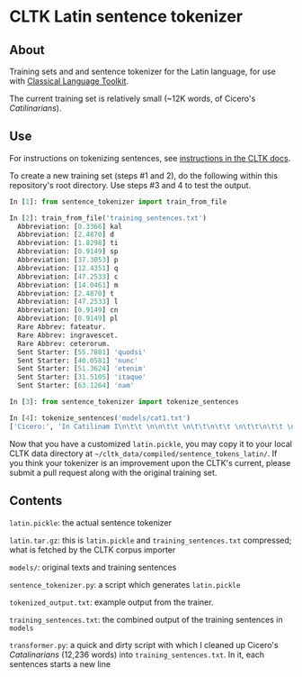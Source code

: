 CLTK Latin sentence tokenizer
=============================

About
-----

Training sets and and sentence tokenizer for the Latin language, for use with [Classical Language Toolkit](https://github.com/kylepjohnson/cltk).

The current training set is relatively small (~12K words, of Cicero's *Catilinarians*).


Use
---

For instructions on tokenizing sentences, see [instructions in the CLTK docs](http://docs.cltk.org/en/latest/classical_latin.html#sentence-tokenization).

To create a new training set (steps #1 and 2), do the following within this repository's root directory. Use steps #3 and 4 to test the output.

```python
In [1]: from sentence_tokenizer import train_from_file

In [2]: train_from_file('training_sentences.txt')
  Abbreviation: [0.3366] kal
  Abbreviation: [2.4870] d
  Abbreviation: [1.8298] ti
  Abbreviation: [0.9149] sp
  Abbreviation: [37.3053] p
  Abbreviation: [12.4351] q
  Abbreviation: [47.2533] c
  Abbreviation: [14.0461] m
  Abbreviation: [2.4870] t
  Abbreviation: [47.2533] l
  Abbreviation: [0.9149] cn
  Abbreviation: [0.9149] pl
  Rare Abbrev: fateatur.
  Rare Abbrev: ingravescet.
  Rare Abbrev: ceterorum.
  Sent Starter: [55.7801] 'quodsi'
  Sent Starter: [40.0581] 'nunc'
  Sent Starter: [51.3624] 'etenim'
  Sent Starter: [31.5105] 'itaque'
  Sent Starter: [63.1264] 'nam'

In [3]: from sentence_tokenizer import tokenize_sentences

In [4]: tokenize_sentences('models/cat1.txt')
['Cicero:', 'In Catilinam I\n\t\t \n\n\t\t \n\t\t\n\t\t \n\t\t\n\t\t \n\t\t \n\t \n\t\n \n\n \n\n ORATIO IN L. CATILINAM PRIMA \n\n \n 1 2 3 4 5 6 7 8 9 10 11 12 13 14 15 16 17 18 19 20 21 22 23 24 25 26 27 28 29 30 31 32 33 \n \n\n \n[ 1 ] I.', 'Quo usque tandem abutere, Catilina, patientia nostra?', 'quam diu etiam furor iste tuus nos eludet?', 'quem ad finem sese effrenata iactabit audacia?', 'Nihilne te nocturnum praesidium Palati, nihil urbis vigiliae, nihil timor populi, nihil concursus bonorum omnium, nihil hic munitissimus habendi senatus locus, nihil horum ora voltusque moverunt?', 'Patere tua consilia non sentis, constrictam iam horum omnium scientia teneri coniurationem tuam non vides?', 'Quid proxima, quid superiore nocte egeris, ubi fueris, quos convocaveris, quid consilii ceperis, quem nostrum ignorare arbitraris?', ... ]
```

Now that you have a customized `latin.pickle`, you may copy it to your local CLTK data directory at `~/cltk_data/compiled/sentence_tokens_latin/`. If you think your tokenizer is an improvement upon the CLTK's current, please submit a pull request along with the original training set.


Contents
--------

`latin.pickle`: the actual sentence tokenizer

`latin.tar.gz`: this is `latin.pickle` and `training_sentences.txt` compressed; what is fetched by the CLTK corpus importer

`models/`: original texts and training sentences

`sentence_tokenizer.py`: a script which generates `latin.pickle`

`tokenized_output.txt`: example output from the trainer.

`training_sentences.txt`: the combined output of the training sentences in `models`

`transformer.py`: a quick and dirty script with which I cleaned up Cicero's *Catalinarians* (12,236 words) into `training_sentences.txt`. In it, each sentences starts a new line


